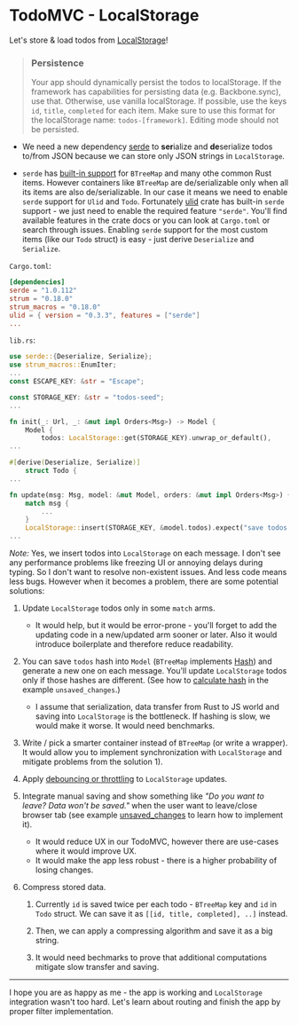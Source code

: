 # TodoMVC - LocalStorage

Let's store & load todos from [LocalStorage](https://developer.mozilla.org/en-US/docs/Web/API/Window/localStorage)!

>### Persistence
>
>Your app should dynamically persist the todos to localStorage. If the framework has capabilities for persisting data (e.g. Backbone.sync), use that. Otherwise, use vanilla localStorage. If possible, use the keys `id`, `title`, `completed` for each item. Make sure to use this format for the localStorage name: `todos-[framework]`. Editing mode should not be persisted.

- We need a new dependency [serde](https://crates.io/crates/serde) to **ser**ialize and **de**serialize todos to/from JSON because we can store only JSON strings in `LocalStorage`.

- `serde` has [built-in support](https://github.com/serde-rs/serde/blob/3c97e1b9a989a7e9fb75b01bb026d9abfeb6311e/serde/src/ser/impls.rs#L371) for `BTreeMap` and many othe common Rust items. However containers like `BTreeMap` are de/serializable only when all its items are also de/serializable. In our case it means we need to enable `serde` support for `Ulid` and `Todo`. Fortunately [ulid](https://crates.io/crates/ulid) crate has built-in `serde` support - we just need to enable the required feature `"serde"`. You'll find available features in the crate docs or you can look at `Cargo.toml` or search through issues. Enabling `serde` support for the most custom items (like our `Todo` struct) is easy - just derive `Deserialize` and `Serialize`.

`Cargo.toml`:

```toml
[dependencies]
serde = "1.0.112"
strum = "0.18.0"
strum_macros = "0.18.0"
ulid = { version = "0.3.3", features = ["serde"]
...
```

`lib.rs`:

```rust
use serde::{Deserialize, Serialize};
use strum_macros::EnumIter;
...
const ESCAPE_KEY: &str = "Escape";

const STORAGE_KEY: &str = "todos-seed";
...

fn init(_: Url, _: &mut impl Orders<Msg>) -> Model {
    Model {
        todos: LocalStorage::get(STORAGE_KEY).unwrap_or_default(),
...

#[derive(Deserialize, Serialize)]
    struct Todo {
...

fn update(msg: Msg, model: &mut Model, orders: &mut impl Orders<Msg>) {
    match msg {
        ...
    }
    LocalStorage::insert(STORAGE_KEY, &model.todos).expect("save todos to LocalStorage");
...
```

_Note:_ Yes, we insert todos into `LocalStorage` on each message. I don't see any performance problems like freezing UI or annoying delays during typing. So I don't want to resolve non-existent issues. And less code means less bugs. However when it becomes a problem, there are some potential solutions:

1. Update `LocalStorage` todos only in some `match` arms. 
   - It would help, but it would be error-prone - you'll forget to add the updating code in a new/updated arm sooner or later. Also it would introduce boilerplate and therefore reduce readability.

1. You can save `todos` hash into `Model` (`BTreeMap` implements [Hash](https://doc.rust-lang.org/std/collections/struct.BTreeMap.html#impl-Hash)) and generate a new one on each message. You'll update `LocalStorage` todos only if those hashes are different. (See how to [calculate hash](https://github.com/seed-rs/seed/blob/0a538f03d6aeb56b00d997c80a666e388279a727/examples/unsaved_changes/src/lib.rs#L92-L96) in the example `unsaved_changes`.)
   - I assume that serialization, data transfer from Rust to JS world and saving into `LocalStorage` is the bottleneck. If hashing is slow, we would make it worse. It would need benchmarks.

1. Write / pick a smarter container instead of `BTreeMap` (or write a wrapper). It would allow you to implement synchronization with `LocalStorage` and mitigate problems from the solution 1).

1. Apply [debouncing or throttling](https://css-tricks.com/debouncing-throttling-explained-examples/) to `LocalStorage` updates.

1. Integrate manual saving and show something like _"Do you want to leave? Data won't be saved."_ when the user want to leave/close browser tab (see example [unsaved_changes](https://github.com/seed-rs/seed/tree/0a538f03d6aeb56b00d997c80a666e388279a727/examples/unsaved_changes) to learn how to implement it). 
   - It would reduce UX in our TodoMVC, however there are use-cases where it would improve UX.
   - It would make the app less robust - there is a higher probability of losing changes.

1. Compress stored data. 
   1. Currently `id` is saved twice per each todo - `BTreeMap` key and `id` in `Todo` struct. We can save it as `[[id, title, completed], ..]` instead. 
   
   1. Then, we can apply a compressing algorithm and save it as a big string.

   1. It would need bechmarks to prove that additional computations mitigate slow transfer and saving.

---

I hope you are as happy as me - the app is working and `LocalStorage` integration wasn't too hard. Let's learn about routing and finish the app by proper filter implementation.


